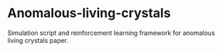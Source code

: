 # Anomalous-living-crystals
Simulation script and reinforcement learning framework for anomalous living crystals paper.
